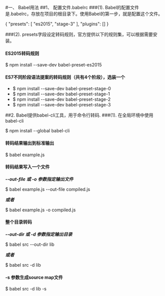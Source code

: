 #一、 Babel用法
##1、 配置文件.babelrc
###(1). Babel的配置文件是.babelrc，存放在项目的根目录下。使用Babel的第一步，就是配置这个文件。
>
{
   "presets": [
     "es2015",
     "stage-3"
   ],
   "plugins": []
 }
>

###(2). presets字段设定转码规则，官方提供以下的规则集，可以根据需要安装。
#### ES2015转码规则
>
$ npm install --save-dev babel-preset-es2015
>

#### ES7不同阶段语法提案的转码规则（共有4个阶段），选装一个
>
* $ npm install --save-dev babel-preset-stage-0
* $ npm install --save-dev babel-preset-stage-1
* $ npm install --save-dev babel-preset-stage-2
* $ npm install --save-dev babel-preset-stage-3
>

##2. Babel提供babel-cli工具，用于命令行转码.
###(1). 在全局环境中使用babel-cli
>
$ npm install --global babel-cli
>

#### 转码结果输出到标准输出
>
$ babel example.js
>

#### 转码结果写入一个文件
_**--out-file 或 -o 参数指定输出文件**_
>
$ babel example.js --out-file compiled.js
>
_**或者**_
>
$ babel example.js -o compiled.js
>

#### 整个目录转码
_**--out-dir 或 -d 参数指定输出目录**_
>
$ babel src --out-dir lib
>
_**或者**_
>
$ babel src -d lib
>

#### -s 参数生成source map文件
>
$ babel src -d lib -s
>
